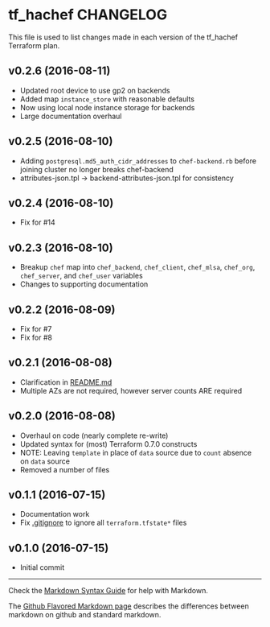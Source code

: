 tf_hachef CHANGELOG
===================

This file is used to list changes made in each version of the tf_hachef Terraform plan.

v0.2.6 (2016-08-11)
-------------------
- Updated root device to use gp2 on backends
- Added map `instance_store` with reasonable defaults
- Now using local node instance storage for backends
- Large documentation overhaul

v0.2.5 (2016-08-10)
-------------------
- Adding `postgresql.md5_auth_cidr_addresses` to `chef-backend.rb` before
joining cluster no longer breaks chef-backend
- attributes-json.tpl -> backend-attributes-json.tpl for consistency

v0.2.4 (2016-08-10)
-------------------
- Fix for #14

v0.2.3 (2016-08-10)
-------------------
- Breakup `chef` map into `chef_backend`, `chef_client`, `chef_mlsa`,
`chef_org`, `chef_server`, and `chef_user` variables
- Changes to supporting documentation

v0.2.2 (2016-08-09)
-------------------
- Fix for #7
- Fix for #8

v0.2.1 (2016-08-08)
-------------------
- Clarification in [README.md](README.md)
- Multiple AZs are not required, however server counts ARE required

v0.2.0 (2016-08-08)
-------------------
- Overhaul on code (nearly complete re-write)
- Updated syntax for (most) Terraform 0.7.0 constructs
- NOTE: Leaving `template` in place of `data` source due to `count` absence on
`data` source
- Removed a number of files

v0.1.1 (2016-07-15)
-------------------
- Documentation work
- Fix [.gitignore](.gitignore) to ignore all `terraform.tfstate*` files

v0.1.0 (2016-07-15)
-------------------
- Initial commit

- - -
Check the [Markdown Syntax Guide](http://daringfireball.net/projects/markdown/syntax) for help with Markdown.

The [Github Flavored Markdown page](http://github.github.com/github-flavored-markdown/) describes the differences between markdown on github and standard markdown.
